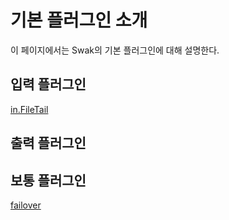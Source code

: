 # 기본 플러그인 소개

이 페이지에서는 Swak의 기본 플러그인에 대해 설명한다.

## 입력 플러그인
[in.FileTail](filetail/README.md)

## 출력 플러그인

## 보통 플러그인
[failover](failover/README.md)

